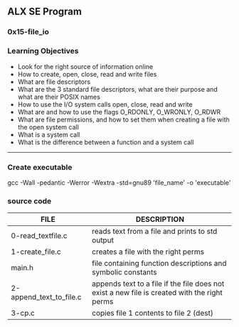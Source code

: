 ## ALX SE Program

### 0x15-file_io

### Learning Objectives

- Look for the right source of information online
- How to create, open, close, read and write files 
- What are file descriptors 
- What are the 3 standard file descriptors, what are their purpose and what are their POSIX names 
- How to use the I/O system calls open, close, read and write 
- What are and how to use the flags O_RDONLY, O_WRONLY, O_RDWR 
- What are file permissions, and how to set them when creating a file with the open system call 
- What is a system call 
- What is the difference between a function and a system call 

-----
### Create executable 
gcc -Wall -pedantic -Werror -Wextra -std=gnu89 'file_name' -o 'executable'

### source code

| FILE | DESCRIPTION |
| ---- | ----------- |
| 0-read_textfile.c | reads text from a file and prints to std output |
| 1-create_file.c | creates a file with the right perms |
| main.h | file containing function descriptions and symbolic constants |
| 2-append_text_to_file.c | appends text to a file if the file does not exist a new file is created with the right perms |
| 3-cp.c | copies file 1 contents to file 2 (dest) |
